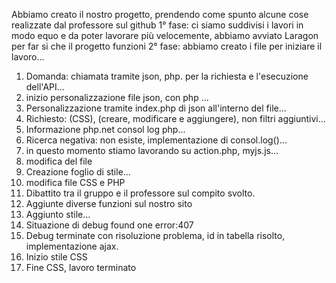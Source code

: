 Abbiamo creato il nostro progetto, prendendo come spunto alcune cose realizzate dal professore sul github
1° fase: ci siamo suddivisi i lavori in modo equo e da poter lavorare più velocemente, abbiamo avviato Laragon per far si che il progetto funzioni
2° fase: abbiamo creato i file per iniziare il lavoro...

01. Domanda: chiamata tramite json, php. per la richiesta e l'esecuzione dell'API...
02. inizio personalizzazione file json, con php ...
03. Personalizzazione tramite index.php di json all'interno del file...
04. Richiesto: (CSS), (creare, modificare e aggiungere), non filtri aggiuntivi...
05. Informazione php.net consol log php...
06. Ricerca negativa: non esiste, implementazione di consol.log()...
07. in questo momento stiamo lavorando su action.php, myjs.js...
08. modifica del file 
09. Creazione foglio di stile...
10. modifica file CSS e PHP
11. Dibattito tra il gruppo e il professore sul compito svolto.
12. Aggiunte diverse funzioni sul  nostro sito
13. Aggiunto stile...
14. Situazione di debug found one error:407
15. Debug terminate con risoluzione problema, id in tabella risolto, implementazione ajax.
16. Inizio stile CSS
17. Fine CSS, lavoro terminato
